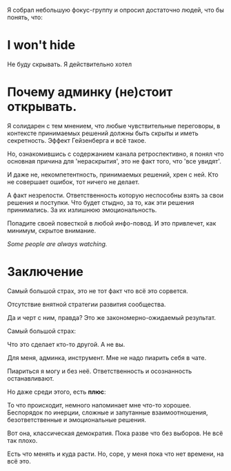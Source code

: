 Я собрал небольшую фокус-группу и опросил достаточно людей, что бы понять, что:


# I won't hide

Не буду скрывать. Я действительно хотел



# Почему админку (не)стоит открывать.

Я солидарен с тем мнением, что любые чувствительные переговоры, в контексте принимаемых решений должны быть скрыты и иметь секретность. Эффект Гейзенберга и всё такое.

Но, ознакомившись с содержанием канала ретроспективно, я понял что основная причина для 'нераскрытия', это не факт того, что 'все увидят'.

И даже не, некомпетентность, принимаемых решений, хрен с ней. Кто не совершает ошибок, тот ничего не делает.

А факт незрелости. Ответственность которую неспособны взять за свои решения и поступки. Что будет стыдно, за то, как эти решения принимались. За их излишнюю эмоциональность.

Попадите своей повесткой в любой инфо-повод. И это привлечет, как минимум, скрытое внимание.

*Some people are always watching.*

# Заключение

Самый большой страх, это не тот факт что всё это сорвется.

Отсутствие внятной стратегии развития сообщества.

Да и черт с ним, правда? Это же закономерно-ожидаемый результат.

Самый большой страх:

Что это сделает кто-то другой. А не вы.

Для меня, админка, инструмент.
Мне не надо пиарить себя в чате.

Пиариться я могу и без неё. Ответственность и осознанность останавливают.


Но даже среди этого, есть **плюс**:

То что происходит, немного напоминает мне что-то хорошее. Беспорядок по инерции, сложные и запутанные взаимоотношения, безответственные и эмоциональные решения.

Вот она, классическая демократия. Пока разве что без выборов. Не всё так плохо.

Есть что менять и куда расти. Но, соре, у меня пока что нет времени, на всё это.
